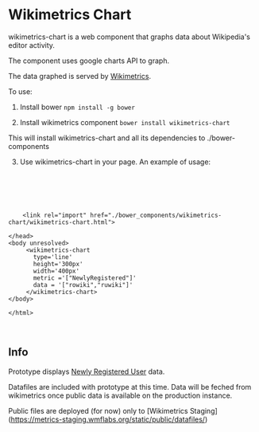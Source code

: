 Wikimetrics Chart
=================
wikimetrics-chart is a web component that graphs data about Wikipedia's editor activity. 

The component uses google charts API to graph. 

The data graphed is served by [Wikimetrics](https://metrics.wmflabs.org/).

To use:

1. Install bower
    `npm install -g bower`

2. Install wikimetrics component 
    `bower install wikimetrics-chart`

This will install wikimetrics-chart and all its dependencies to ./bower-components

3. Use wikimetrics-chart in your page. An example of usage:
    
<pre>
    <head> 
        <title> Google Chart visualization of Newly Registered Users via Web Component</title>
        <script src="./bower_components/platform/platform.js"></script>
        <link rel="import" href="./bower_components/wikimetrics-chart/wikimetrics-chart.html">
         
    </head>
    <body unresolved>
         <wikimetrics-chart
           type='line'
           height='300px'
           width='400px'
           metric ='["NewlyRegistered"]'
           data = '["rowiki","ruwiki"]'
         </wikimetrics-chart> 
    </body>

    </html>
</pre>

Info
-----
Prototype displays [Newly Registered User](https://meta.wikimedia.org/wiki/Research:Newly_registered_user)
data.

Datafiles are included with prototype at this time. Data will be feched from wikimetrics once public
data is available on the production instance.

Public files are deployed (for now)
only to [Wikimetrics Staging] (https://metrics-staging.wmflabs.org/static/public/datafiles/)


